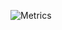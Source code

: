 ![Metrics](https://metrics.lecoq.io/Electrum18?template=classic&languages=1&people=1&activity=1&repositories=1&achievements=1&pagespeed=1&base.indepth=false&base.hireable=false&repositories=100&repositories.batch=100&repositories.forks=false&repositories.affiliations=owner&languages.limit=8&languages.threshold=0%25&languages.other=false&languages.colors=github&languages.sections=most-used&languages.indepth=false&languages.analysis.timeout=15&languages.categories=markup%2C%20programming&languages.recent.categories=markup%2C%20programming&languages.recent.load=300&languages.recent.days=14&people.limit=24&people.identicons=false&people.identicons.hide=false&people.size=28&people.types=followers%2C%20following&people.shuffle=false&activity.limit=5&activity.load=300&activity.days=14&activity.visibility=all&activity.timestamps=false&activity.filter=all&achievements.threshold=C&achievements.secrets=true&achievements.display=compact&achievements.limit=0&repositories.featured=electrum18%2Fthe-fluffies&pagespeed.url=the-fluffies.vercel.app&pagespeed.detailed=false&pagespeed.screenshot=false&config.timezone=Europe%2FMoscow&config.display=large)
